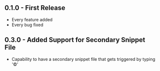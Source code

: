 ## 0.1.0 - First Release
* Every feature added
* Every bug fixed

## 0.3.0 - Added Support for Secondary Snippet File
* Capability to have a secondary snippet file that gets triggered by typing '©'
